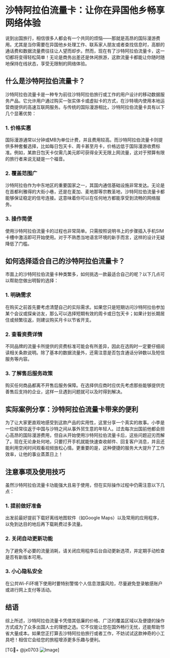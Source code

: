 # 沙特阿拉伯流量卡：让你在异国他乡畅享网络体验

说到出国旅行，相信很多人都会有一个共同的烦恼——那就是高昂的国际漫游费用。尤其是当你需要在异国他乡处理工作、联系家人朋友或者查找信息时，高额的通话费和数据流量费往往让人望而却步。然而，现在有了沙特阿拉伯流量卡，这一切都将变得轻松简单！无论是商务出差还是休闲旅游，这款流量卡都能让你随时随地保持在线状态，享受无限制的网络体验。

## 什么是沙特阿拉伯流量卡？

沙特阿拉伯流量卡是一种专为前往沙特阿拉伯旅行或工作的用户设计的移动数据服务产品。它允许用户通过购买一张实体卡或虚拟卡的方式，在沙特境内使用本地运营商提供的高速互联网服务。与传统的国际漫游相比，沙特阿拉伯流量卡具有以下几个显著优势：

### 1. **价格实惠**
   国际漫游通常以分钟或MB为单位计费，并且费用较高。而沙特阿拉伯流量卡则提供多种套餐选择，比如每日包天卡、周卡甚至月卡，价格远低于国际漫游收费标准。例如，某款日包天卡仅需几美元即可获得全天无限上网流量，这对于预算有限的旅行者来说无疑是一个福音。

### 2. **覆盖范围广**
   沙特阿拉伯作为中东地区的重要国家之一，其国内通信基础设施非常发达。无论是在首都利雅得的大街小巷，还是在麦加、麦地那等宗教圣地，沙特阿拉伯流量卡都能够保证稳定的信号连接。这意味着你可以在任何地方都能享受到流畅的网络服务。

### 3. **操作简便**
   使用沙特阿拉伯流量卡的过程也非常简单。只需按照说明书上的步骤插入手机SIM卡槽中激活即可开始使用。对于不熟悉当地语言环境的新手而言，这样的设计无疑降低了门槛。

## 如何选择适合自己的沙特阿拉伯流量卡？

市面上的沙特阿拉伯流量卡种类繁多，如何挑选一款最适合自己的呢？以下几点可以帮助您做出明智的选择：

### 1. **明确需求**
   在购买之前首先要考虑清楚自己的实际需求。如果您只是短期访问沙特阿拉伯参加某个会议或探亲访友，那么可以选择短期有效的周卡或日包天卡；如果计划长期居住或频繁往返，则建议购买月卡以节省开支。

### 2. **查看资费详情**
   不同品牌的流量卡所提供的资费标准可能会有所差异，因此在选购时一定要仔细阅读相关条款说明。除了基本的数据流量外，还需注意是否包含通话分钟数以及短信服务等内容。

### 3. **了解售后服务政策**
   购买任何商品都离不开售后服务保障。在选择供应商时应优先考虑那些能够提供完善售后支持的企业，这样一旦遇到问题就可以及时得到解决。

## 实际案例分享：沙特阿拉伯流量卡带来的便利

为了让大家更直观地感受到这款产品的实用性，这里分享一个真实的故事。小李是一位经常往返于中国与沙特之间从事外贸生意的年轻人。过去每次出国前他都会担心高昂的国际漫游费用，但自从开始使用沙特阿拉伯流量卡后，这些问题迎刃而解了。现在无论身处何地，只要打开手机就能快速查收邮件、回复客户消息，并且还能利用空闲时间观看视频放松心情。更重要的是，这种便捷的服务大大提升了工作效率，让他的事业蒸蒸日上！

## 注意事项及使用技巧

虽然沙特阿拉伯流量卡功能强大且易于使用，但在实际操作过程中仍需注意以下几点：

### 1. 提前做好准备
   出发前最好提前下载好离线地图软件（如Google Maps）以及常用的应用程序，以免到达目的地后再下载耗费过多流量。

### 2. 关闭自动更新功能
   为了避免不必要的流量消耗，请关闭应用程序后台自动更新选项，并定期手动检查是否有新版本可用。

### 3. 小心隐私安全
   在公共Wi-Fi环境下使用时要特别警惕个人信息泄露风险，尽量避免登录敏感账户或进行网上支付等活动。

## 结语

综上所述，沙特阿拉伯流量卡凭借其低廉的价格、广泛的覆盖区域以及便捷的操作方式成为了众多出国人士的理想之选。它不仅能让您在国外畅行无忧，还能帮助节省大量成本。如果您正打算去沙特阿拉伯旅行或者工作，不妨试试这款神奇的小工具吧！相信它会给您的旅程增添更多乐趣与便利。

[TG💪+ @jx0703 ![Image](https://github.com/user-attachments/assets/dbca1d08-cadb-493c-b0ec-ad6f7a83f270)]